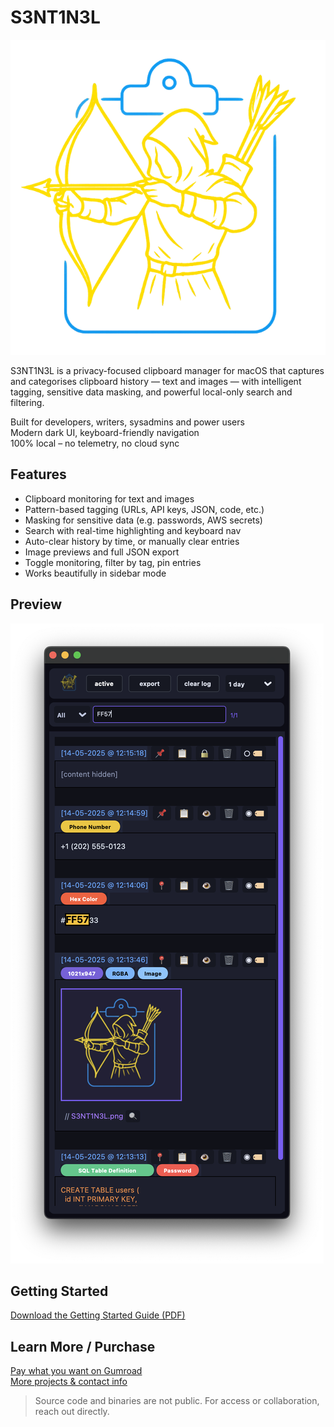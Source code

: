# S3NT1N3L

![S3NT1N3L Icon](clipwarden.png)

S3NT1N3L is a privacy-focused clipboard manager for macOS that captures and categorises clipboard history — text and images — with intelligent tagging, sensitive data masking, and powerful local-only search and filtering.

Built for developers, writers, sysadmins and power users  
Modern dark UI, keyboard-friendly navigation  
100% local – no telemetry, no cloud sync

## Features

- Clipboard monitoring for text and images  
- Pattern-based tagging (URLs, API keys, JSON, code, etc.)  
- Masking for sensitive data (e.g. passwords, AWS secrets)  
- Search with real-time highlighting and keyboard nav  
- Auto-clear history by time, or manually clear entries  
- Image previews and full JSON export  
- Toggle monitoring, filter by tag, pin entries  
- Works beautifully in sidebar mode  

## Preview

![Screenshot of UI](preview.png)

## Getting Started

[Download the Getting Started Guide (PDF)](S3NT1N3L-Getting-Started-Guide.pdf)

## Learn More / Purchase

[Pay what you want on Gumroad](https://l473n7dr34m.gumroad.com/l/S3NT1N3L)  
[More projects & contact info](https://linktr.ee/latent.dream)

> Source code and binaries are not public. For access or collaboration, reach out directly.
